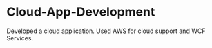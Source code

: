 # Cloud-App-Development
Developed a cloud application. Used AWS for cloud support and WCF Services.
